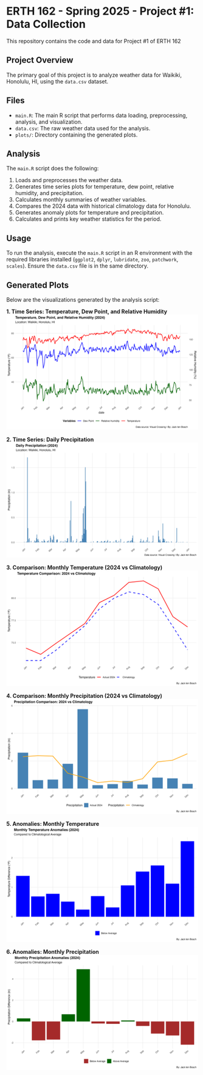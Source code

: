 # ERTH 162 - Spring 2025 - Project #1: Data Collection

This repository contains the code and data for Project #1 of ERTH 162

## Project Overview

The primary goal of this project is to analyze weather data for Waikiki, Honolulu, HI, using the `data.csv` dataset.

## Files

*   `main.R`: The main R script that performs data loading, preprocessing, analysis, and visualization.
*   `data.csv`: The raw weather data used for the analysis.
*   `plots/`: Directory containing the generated plots.

## Analysis

The `main.R` script does the following:

1.  Loads and preprocesses the weather data.
2.  Generates time series plots for temperature, dew point, relative humidity, and precipitation.
3.  Calculates monthly summaries of weather variables.
4.  Compares the 2024 data with historical climatology data for Honolulu.
5.  Generates anomaly plots for temperature and precipitation.
6.  Calculates and prints key weather statistics for the period.

## Usage

To run the analysis, execute the `main.R` script in an R environment with the required libraries installed (`ggplot2`, `dplyr`, `lubridate`, `zoo`, `patchwork`, `scales`). Ensure the `data.csv` file is in the same directory. 

## Generated Plots

Below are the visualizations generated by the analysis script:

**1. Time Series: Temperature, Dew Point, and Relative Humidity**
![Temperature, Dew Point, and Relative Humidity Plot](plots/temp_dew_humidity_plot.png)

**2. Time Series: Daily Precipitation**
![Precipitation Plot](plots/precip_plot.png)

**3. Comparison: Monthly Temperature (2024 vs Climatology)**
![Temperature Comparison Plot](plots/temp_comparison_plot.png)

**4. Comparison: Monthly Precipitation (2024 vs Climatology)**
![Precipitation Comparison Plot](plots/precip_comparison_plot.png)

**5. Anomalies: Monthly Temperature**
![Temperature Anomaly Plot](plots/temp_anomaly_plot.png)

**6. Anomalies: Monthly Precipitation**
![Precipitation Anomaly Plot](plots/precip_anomaly_plot.png) 
